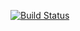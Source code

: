 [![Build Status](https://app.travis-ci.com/jalhagosipo/springboot-alone.svg?branch=master)](https://app.travis-ci.com/jalhagosipo/springboot-alone)